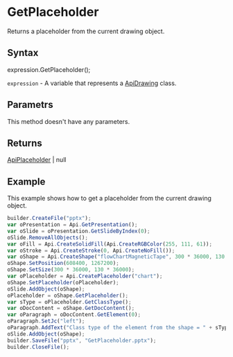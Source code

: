# GetPlaceholder

Returns a placeholder from the current drawing object.

## Syntax

expression.GetPlaceholder();

`expression` - A variable that represents a [ApiDrawing](../ApiDrawing.md) class.

## Parametrs

This method doesn't have any parameters.

## Returns

[ApiPlaceholder](../../ApiPlaceholder/ApiPlaceholder.md) &#124; null


## Example

This example shows how to get a placeholder from the current drawing object.

```javascript
builder.CreateFile("pptx");
var oPresentation = Api.GetPresentation();
var oSlide = oPresentation.GetSlideByIndex(0);
oSlide.RemoveAllObjects();
var oFill = Api.CreateSolidFill(Api.CreateRGBColor(255, 111, 61));
var oStroke = Api.CreateStroke(0, Api.CreateNoFill());
var oShape = Api.CreateShape("flowChartMagneticTape", 300 * 36000, 130 * 36000, oFill, oStroke);
oShape.SetPosition(608400, 1267200);
oShape.SetSize(300 * 36000, 130 * 36000);
var oPlaceholder = Api.CreatePlaceholder("chart");
oShape.SetPlaceholder(oPlaceholder);
oSlide.AddObject(oShape);
oPlaceholder = oShape.GetPlaceholder();
var sType = oPlaceholder.GetClassType();
var oDocContent = oShape.GetDocContent();
var oParagraph = oDocContent.GetElement(0);
oParagraph.SetJc("left");
oParagraph.AddText("Class type of the element from the shape = " + sType);
oSlide.AddObject(oShape);
builder.SaveFile("pptx", "GetPlaceholder.pptx");
builder.CloseFile();
```